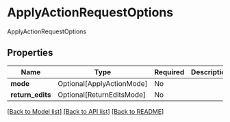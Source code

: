 # ApplyActionRequestOptions

ApplyActionRequestOptions

## Properties
| Name | Type | Required | Description |
| ------------ | ------------- | ------------- | ------------- |
**mode** | Optional[ApplyActionMode] | No |  |
**return_edits** | Optional[ReturnEditsMode] | No |  |


[[Back to Model list]](../../../README.md#models-v1-link) [[Back to API list]](../../../README.md#apis-v1-link) [[Back to README]](../../../README.md)
